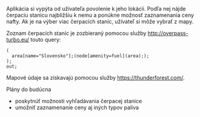 Aplikácia si vypýta od užívateľa povolenie k jeho lokácii. Podľa nej nájde čerpaciu stanicu najbližšiu k nemu a ponúkne možnosť zaznamenania ceny nafty. Ak je na výber viac čerpacích staníc, užívateľ si môže vybrať z mapy.

Zoznam čerpacích staníc je zozbieraný pomocou služby http://overpass-turbo.eu/ touto query:

    (
      area[name="Slovensko"];(node[amenity=fuel](area););
    );
    out;
    
Mapové údaje sa získavajú pomocou služby https://thunderforest.com/.

Plány do budúcna
- poskytnúť možnosti vyhľadávania čerpacej stanice
- umožniť zaznamenanie ceny aj iných typov paliva

